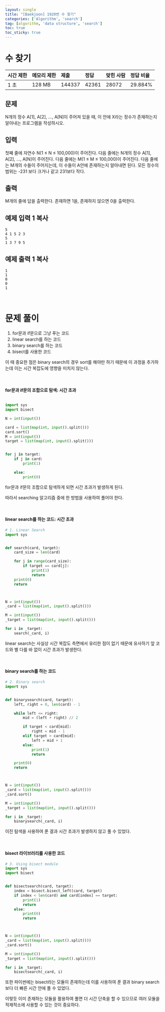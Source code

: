 ```yaml
---
layout: single
title: "[Baekjoon] 1920번 수 찾기"
categories: ['Algorithm', 'search']
tag: [algorithm, 'data structure', 'search']
toc: true
toc_sticky: true
---
```


# 수 찾기

| 시간 제한 | 메모리 제한 | 제출   | 정답  | 맞힌 사람 | 정답 비율 |
| :-------- | :---------- | :----- | :---- | :-------- | :-------- |
| 1 초      | 128 MB      | 144337 | 42361 | 28072     | 29.884%   |

## 문제

N개의 정수 A[1], A[2], …, A[N]이 주어져 있을 때, 이 안에 X라는 정수가 존재하는지 알아내는 프로그램을 작성하시오.

## 입력

첫째 줄에 자연수 N(1 ≤ N ≤ 100,000)이 주어진다. 다음 줄에는 N개의 정수 A[1], A[2], …, A[N]이 주어진다. 다음 줄에는 M(1 ≤ M ≤ 100,000)이 주어진다. 다음 줄에는 M개의 수들이 주어지는데, 이 수들이 A안에 존재하는지 알아내면 된다. 모든 정수의 범위는 -231 보다 크거나 같고 231보다 작다.

## 출력

M개의 줄에 답을 출력한다. 존재하면 1을, 존재하지 않으면 0을 출력한다.

## 예제 입력 1 복사

```
5
4 1 5 2 3
5
1 3 7 9 5
```

## 예제 출력 1 복사

```
1
1
0
0
1
```

<br>

# 문제 풀이

1. for문과 if문으로 그냥 푸는 코드
2. linear search를 하는 코드
3. binary search를 하는 코드
4. bisect를 사용한 코드

이 때 중요한 점은 binary search의 경우 sort를 해야만 하기 때문에 이 과정을 추가하는데 이는 시간 복잡도에 영향을 미치지 않는다.

<br>

#### for문과 if문의 조합으로 탐색: 시간 초과

```python

import sys
import bisect

N = int(input())

card = list(map(int, input().split()))
card.sort()
M = int(input())
target = list(map(int, input().split()))


for j in target:
    if j in card:
        print(1)

    else:
        print(0)
```

for문과 if문의 조합으로 탐색하게 되면 시간 초과가 발생하게 된다. 

따라서 searching 알고리즘 중에 한 방법을 사용하여 풀어야 한다.

<br>

#### linear search를 하는 코드: 시간 초과

```python
# 1. Linear Search
import sys


def search(card, target):
    card_size = len(card)

    for j in range(card_size):
        if target == card[j]:
            print(1)
            return
    print(0)
    return



N = int(input())
_card = list(map(int, input().split()))

M = int(input())
_target = list(map(int, input().split()))

for i in _target:
    search(_card, i)

```

linear search는 사실상 시간 복잡도 측면에서 유리한 점이 없기 때문에 유사하기 앞 코드와 별 다를 바 없이 시간 초과가 발생한다.

<br>

#### binary search를 하는 코드

```python
# 2. Binary search
import sys


def binarysearch(card, target):
    left, right = 0, len(card) - 1

    while left <= right:
        mid = (left + right) // 2

        if target < card[mid]:
            right = mid - 1
        elif target > card[mid]:
            left = mid + 1
        else:
            print(1)
            return

    print(0)
    return



N = int(input())
_card = list(map(int, input().split()))
_card.sort()

M = int(input())
_target = list(map(int, input().split()))

for i in _target:
    binarysearch(_card, i)

```

이진 탐색을 사용하여 푼 결과 시간 초과가 발생하지 않고 풀 수 있었다.

<br>

#### bisect 라이브러리를 사용한 코드

```python
# 3. Using bisect module
import sys
import bisect


def bisectsearch(card, target):
    index = bisect.bisect_left(card, target)
    if index < len(card) and card[index] == target:
        print(1)
        return
    else:
        print(0)
        return



N = int(input())
_card = list(map(int, input().split()))
_card.sort()

M = int(input())
_target = list(map(int, input().split()))

for i in _target:
    bisectsearch(_card, i)
```

또한 파이썬에는 bisect라는 모듈이 존재하는데 이를 사용하여 푼 결과 binary search 보다 더 빠른 시간 안에 풀 수 있었다.

이렇듯 이미 존재하는 모듈을 활용하여 풀면 더 시간 단축을 할 수 있으므로 여러 모듈을 적재적소에 사용할 수 있는 것이 중요하다.

